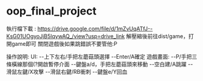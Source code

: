 # oop_final_project
執行檔下載 : https://drive.google.com/file/d/1mZvUqATfJ--KsG01UOgyoJjB5lqywAQ_/view?usp=drive_link
解壓縮後前往dist/game，打開game即可
關閉遊戲後如果跳錯誤不要管他:P

操作說明:
  UI:
  --上下左右/手把左蘑菇頭選擇
  --Enter/A確定
  遊戲畫面:
  --P/手把三條橫線那個(?開啟暫停介面
  --鍵盤a/d，手把左蘑菇頭來移動
  --空白建/A跳躍
  --滑鼠左鍵/X攻擊
  --滑鼠右鍵/RB衝刺
  --鍵盤e/Y回血
